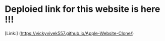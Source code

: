 # Deploied link for this website is here !!!


[Link:] (https://vickyvivek557.github.io/Apple-Website-Clone/)
